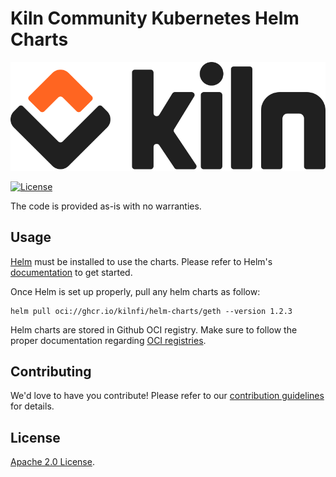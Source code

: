 # Kiln Community Kubernetes Helm Charts

![kiln-logo](docs/img/Kiln_Logo-Transparent-Dark.svg)

[![License](https://img.shields.io/badge/License-Apache_2.0-blue.svg)](https://opensource.org/licenses/Apache-2.0)

The code is provided as-is with no warranties.

## Usage

[Helm](https://helm.sh) must be installed to use the charts.
Please refer to Helm's [documentation](https://helm.sh/docs/) to get started.

Once Helm is set up properly, pull any helm charts as follow:

```console
helm pull oci://ghcr.io/kilnfi/helm-charts/geth --version 1.2.3
```

Helm charts are stored in Github OCI registry. Make sure to follow the proper
documentation regarding [OCI
registries](https://helm.sh/docs/topics/registries/).

## Contributing

We'd love to have you contribute! Please refer to our
[contribution guidelines](CONTRIBUTING.md) for details.

## License

[Apache 2.0 License](LICENSE).

